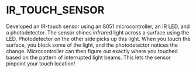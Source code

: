 # IR_TOUCH_SENSOR

Developed an IR-touch sensor using an 8051 microcontroller, an IR LED, and a photodetector. The sensor shines infrared light across a surface using the LED. Photodetector on the other side picks up this light. When you touch the surface, you block some of the light, and the photodetector notices the change. Microcontroller can then figure out exactly where you touched based on the pattern of interrupted light beams. This lets the sensor pinpoint your touch location!
